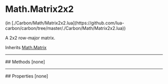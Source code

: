 <h1 class="class-title">Math.Matrix2x2</h1>
<span class="file-link">(in [./Carbon/Math/Matrix2x2.lua](https://github.com/lua-carbon/carbon/tree/master/./Carbon/Math/Matrix2x2.lua))</span><br/>

A 2x2 row-major matrix.

<span class="bold">Inherits <a href="Classes/Math.Matrix">Math.Matrix</a></span>

<hr />
## Methods
[none]

<hr />
## Properties
[none]